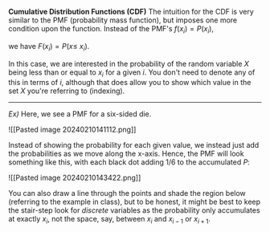 
**Cumulative Distribution Functions (CDF)**
The intuition for the CDF is very similar to the PMF (probability mass function), but imposes one more condition upon the function. Instead of the PMF's
	$f(x_i)=P(x_i)$,

we have
	$F(x_i)=P(x\leq~x_i)$.

In this case, we are interested in the probability of the random variable $X$ being less than or equal to $x_i$ for a given $i$. You don't need to denote any of this in terms of $i$, although that does allow you to show which value in the set $X$ you're referring to (indexing).

---
*Ex)*
Here, we see a PMF for a six-sided die.

![[Pasted image 20240210141112.png]]

Instead of showing the probability for each given value, we instead just add the probabilities as we move along the x-axis. Hence, the PMF will look something like this, with each black dot adding $1/6$ to the accumulated $P$:

![[Pasted image 20240210143422.png]]

You can also draw a line through the points and shade the region below (referring to the example in class), but to be honest, it might be best to keep the stair-step look for *discrete* variables as the probability only accumulates at exactly $x_i$, not the space, say, between $x_i$ and $x_{i-1}$ or $x_{i+1}$.
